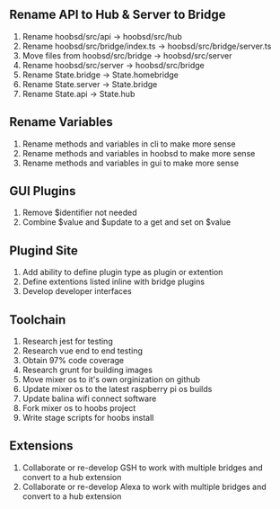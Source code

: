 ## Rename API to Hub & Server to Bridge

1. Rename hoobsd/src/api -> hoobsd/src/hub
2. Rename hoobsd/src/bridge/index.ts -> hoobsd/src/bridge/server.ts
3. Move files from hoobsd/src/bridge -> hoobsd/src/server
4. Rename hoobsd/src/server -> hoobsd/src/bridge
5. Rename State.bridge -> State.homebridge
6. Rename State.server -> State.bridge
7. Rename State.api -> State.hub

## Rename Variables

1. Rename methods and variables in cli to make more sense
2. Rename methods and variables in hoobsd to make more sense
3. Rename methods and variables in gui to make more sense

## GUI Plugins

1. Remove $identifier not needed
2. Combine $value and $update to a get and set on $value

## Plugind Site

1. Add ability to define plugin type as plugin or extention
2. Define extentions listed inline with bridge plugins
3. Develop developer interfaces

## Toolchain

1. Research jest for testing
2. Research vue end to end testing
3. Obtain 97% code coverage
4. Research grunt for building images
5. Move mixer os to it's own orginization on github
6. Update mixer os to the latest raspberry pi os builds
7. Update balina wifi connect software
8. Fork mixer os to hoobs project
9. Write stage scripts for hoobs install

## Extensions
1. Collaborate or re-develop GSH to work with multiple bridges and convert to a hub extension
1. Collaborate or re-develop Alexa to work with multiple bridges and convert to a hub extension